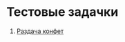 # Тестовые задачки
1. [Раздача конфет](https://github.com/alexburakov/Test_works/blob/main/distribution_of_candies.ipynb)
